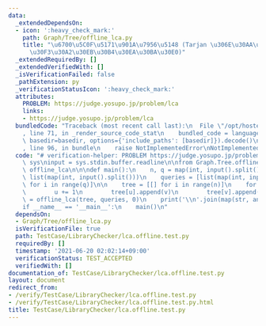 ```yaml
---
data:
  _extendedDependsOn:
  - icon: ':heavy_check_mark:'
    path: Graph/Tree/offline_lca.py
    title: "\u6700\u5C0F\u5171\u901A\u7956\u5148 (Tarjan \u306E\u30AA\u30D5\u30E9\u30A4\
      \u30F3\u30A2\u30EB\u30B4\u30EA\u30BA\u30E0)"
  _extendedRequiredBy: []
  _extendedVerifiedWith: []
  _isVerificationFailed: false
  _pathExtension: py
  _verificationStatusIcon: ':heavy_check_mark:'
  attributes:
    PROBLEM: https://judge.yosupo.jp/problem/lca
    links:
    - https://judge.yosupo.jp/problem/lca
  bundledCode: "Traceback (most recent call last):\n  File \"/opt/hostedtoolcache/Python/3.10.2/x64/lib/python3.10/site-packages/onlinejudge_verify/documentation/build.py\"\
    , line 71, in _render_source_code_stat\n    bundled_code = language.bundle(stat.path,\
    \ basedir=basedir, options={'include_paths': [basedir]}).decode()\n  File \"/opt/hostedtoolcache/Python/3.10.2/x64/lib/python3.10/site-packages/onlinejudge_verify/languages/python.py\"\
    , line 96, in bundle\n    raise NotImplementedError\nNotImplementedError\n"
  code: "# verification-helper: PROBLEM https://judge.yosupo.jp/problem/lca\nimport\
    \ sys\ninput = sys.stdin.buffer.readline\n\nfrom Graph.Tree.offline_lca import\
    \ offline_lca\n\n\ndef main():\n    n, q = map(int, input().split())\n    p =\
    \ list(map(int, input().split()))\n    queries = [list(map(int, input().split()))\
    \ for i in range(q)]\n\n    tree = [[] for i in range(n)]\n    for u, v in enumerate(p):\n\
    \        u += 1\n        tree[u].append(v)\n        tree[v].append(u)\n\n    ans\
    \ = offline_lca(tree, queries, 0)\n    print('\\n'.join(map(str, ans)))\n\n\n\
    if __name__ == '__main__':\n    main()\n"
  dependsOn:
  - Graph/Tree/offline_lca.py
  isVerificationFile: true
  path: TestCase/LibraryChecker/lca.offline.test.py
  requiredBy: []
  timestamp: '2021-06-20 02:02:14+09:00'
  verificationStatus: TEST_ACCEPTED
  verifiedWith: []
documentation_of: TestCase/LibraryChecker/lca.offline.test.py
layout: document
redirect_from:
- /verify/TestCase/LibraryChecker/lca.offline.test.py
- /verify/TestCase/LibraryChecker/lca.offline.test.py.html
title: TestCase/LibraryChecker/lca.offline.test.py
---
```


